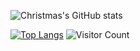 ![Christmas's GitHub stats](https://github-readme-stats.vercel.app/api?username=godotc&show_icons=true&theme=tokyonight)

[![Top Langs](https://github-readme-stats.vercel.app/api/top-langs/?username=godotc&layout=compact)](https://github.com/godotc/github-readme-stats)
![Visitor Count](https://profile-counter.glitch.me/godotc/count.svg)
<!--
**godotc/godotc** is a ✨ _special_ ✨ repository because its `README.md` (this file) appears on your GitHub profile.

Here are some ideas to get you started:

- 🔭 I’m currently working on ...
- 🌱 I’m currently learning ...
- 👯 I’m looking to collaborate on ...
- 🤔 I’m looking for help with ...
- 💬 Ask me about ...
- 📫 How to reach me: ...
- 😄 Pronouns: ...
- ⚡ Fun fact: ...
-->
